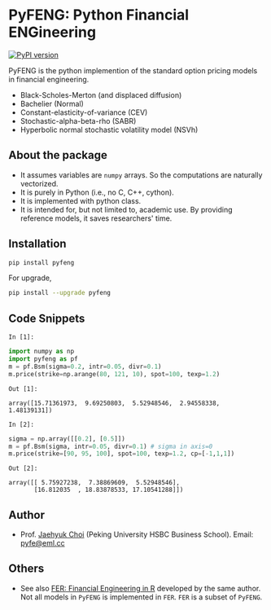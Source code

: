 # PyFENG: Python Financial ENGineering
[![PyPI version](https://badge.fury.io/py/pyfeng.svg)](https://pypi.org/project/pyfeng/)

PyFENG is the python implemention of the standard option pricing models in financial engineering.
  * Black-Scholes-Merton (and displaced diffusion)
  * Bachelier (Normal)
  * Constant-elasticity-of-variance (CEV)
  * Stochastic-alpha-beta-rho (SABR)
  * Hyperbolic normal stochastic volatility model (NSVh)

## About the package
* It assumes variables are `numpy` arrays. So the computations are naturally vectorized.
* It is purely in Python (i.e., no C, C++, cython). 
* It is implemented with python class.
* It is intended for, but not limited to, academic use. By providing reference models, it saves researchers' time. 

## Installation
```sh
pip install pyfeng
```
For upgrade,
```sh
pip install --upgrade pyfeng
```

## Code Snippets
`In [1]:`
```python
import numpy as np
import pyfeng as pf
m = pf.Bsm(sigma=0.2, intr=0.05, divr=0.1)
m.price(strike=np.arange(80, 121, 10), spot=100, texp=1.2)
```
`Out [1]:`
```
array([15.71361973,  9.69250803,  5.52948546,  2.94558338,  1.48139131])
```

`In [2]:`
```python
sigma = np.array([[0.2], [0.5]])
m = pf.Bsm(sigma, intr=0.05, divr=0.1) # sigma in axis=0
m.price(strike=[90, 95, 100], spot=100, texp=1.2, cp=[-1,1,1])
```
`Out [2]:`
```
array([[ 5.75927238,  7.38869609,  5.52948546],
       [16.812035  , 18.83878533, 17.10541288]])
```

## Author
* Prof. [Jaehyuk Choi](https://jaehyukchoi.net/phbs_en) (Peking University HSBC Business School). Email: pyfe@eml.cc

## Others
* See also [FER: Financial Engineering in R](https://cran.r-project.org/package=FER) developed by the same author.
Not all models in `PyFENG` is implemented in `FER`. `FER` is a subset of `PyFENG`. 

